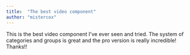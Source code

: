 ```yaml
---
title:  "The best video component"
author: "mistercox"
---
```

This is the best video component I've ever seen and tried. The system of categories and groups is great and the pro version is really incredible! Thanks!!
